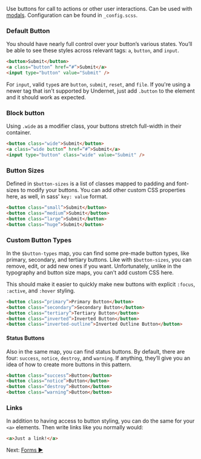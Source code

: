 Use buttons for call to actions or other user interactions. Can be used with [modals](modals). Configuration can be found in `_config.scss`.

### Default Button

You should have nearly full control over your button’s various states. You’ll be able to see these styles across relevant tags: `a`, `button`, and `input`.

```html
<button>Submit</button>
<a class=“button” href=“#”>Submit</a>
<input type="button" value="Submit" />
```

For `input`, valid `type`s are `button`, `submit`, `reset`, and `file`. If you're using a newer tag that isn't supported by Undernet, just add `.button` to the element and it should work as expected.

### Block button

Using `.wide` as a modifier class, your buttons stretch full-width in their container.

```html
<button class="wide">Submit</button>
<a class=“wide button” href=“#”>Submit</a>
<input type="button" class="wide" value="Submit" />
```

### Button Sizes

Defined in `$button-sizes` is a list of classes mapped to padding and font-sizes to modify your buttons. You can add other custom CSS properties here, as well, in sass' `key: value` format.

```html
<button class=“small”>Submit</button>
<button class=“medium”>Submit</button>
<button class=“large”>Submit</button>
<button class=“huge”>Submit</button>
```

### Custom Button Types

In the `$button-types` map, you can find some pre-made button types, like primary, secondary, and tertiary buttons. Like with `$button-sizes`, you can remove, edit, or add new ones if you want. Unfortunately, unlike in the typography and button size maps, you can't add custom CSS here.

This should make it easier to quickly make new buttons with explicit `:focus`, `:active`, and `:hover` styling.

```html
<button class=“primary”>Primary Button</button>
<button class=“secondary”>Secondary Button</button>
<button class=“tertiary”>Tertiary Button</button>
<button class=“inverted”>Inverted Button</button>
<button class=“inverted-outline”>Inverted Outline Button</button>
```

#### Status Buttons

Also in the same map, you can find status buttons. By default, there are four: `success`, `notice`, `destroy`, and `warning`. If anything, they’ll give you an idea of how to create more buttons in this pattern.

```html
<button class=“success”>Button</button>
<button class=“notice”>Button</button>
<button class=“destroy”>Button</button>
<button class=“warning”>Button</button>
```

### Links

In addition to having access to button styling, you can do the same for your `<a>` elements. Then write links like you normally would:

```html
<a>Just a link!</a>
```

Next: [Forms ►](forms)
